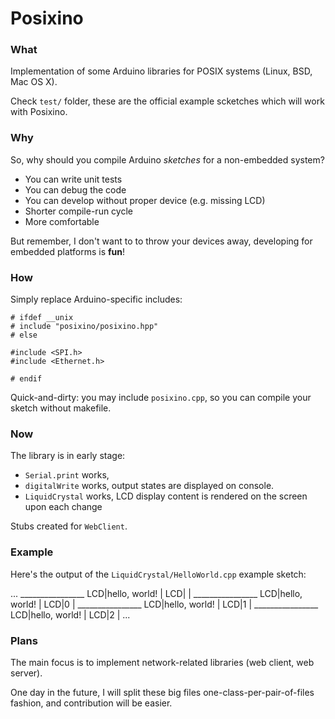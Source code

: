 Posixino
========

### What ###

Implementation of some Arduino libraries 
for POSIX systems (Linux, BSD, Mac OS X).

Check `test/` folder, these are the official example scketches
which will work with Posixino.

### Why ###

So, why should you compile Arduino
*sketches* for a non-embedded system?

- You can write unit tests
- You can debug the code
- You can develop without proper device (e.g. missing LCD)
- Shorter compile-run cycle
- More comfortable

But remember, I don't want to to throw your devices away,
developing for embedded platforms is **fun**!

### How ###

Simply replace Arduino-specific includes:

```
# ifdef __unix
# include "posixino/posixino.hpp"
# else

#include <SPI.h>
#include <Ethernet.h>

# endif
```

Quick-and-dirty: you may include `posixino.cpp`, 
so you can compile your sketch without makefile.

### Now ###

The library is in early stage:

- `Serial.print` works,
- `digitalWrite` works, output states are displayed on console.
- `LiquidCrystal` works, LCD display content is rendered on the screen upon each change

Stubs created for `WebClient`. 

### Example ###

Here's the output of the `LiquidCrystal/HelloWorld.cpp` example sketch:
    
...
    ________________
LCD|hello, world!   |
LCD|                |
    ________________
LCD|hello, world!   |
LCD|0               |
    ________________
LCD|hello, world!   |
LCD|1               |
    ________________
LCD|hello, world!   |
LCD|2               |
...


### Plans ###

The main focus is to implement network-related
libraries (web client, web server).

One day in the future, 
I will split these big files one-class-per-pair-of-files fashion,
and contribution will be easier.
